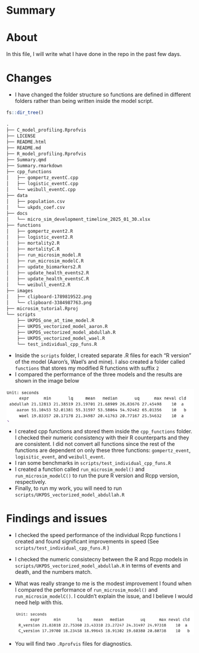 # Summary


# About

In this file, I will write what I have done in the repo in the past few
days.

# Changes

- I have changed the folder structure so functions are defined in
  different folders rather than being written inside the model script.

``` r
fs::dir_tree()
```

    .
    ├── C_model_profiling.Rprofvis
    ├── LICENSE
    ├── README.html
    ├── README.md
    ├── R_model_profiling.Rprofvis
    ├── Summary.qmd
    ├── Summary.rmarkdown
    ├── cpp_functions
    │   ├── gompertz_eventC.cpp
    │   ├── logistic_eventC.cpp
    │   └── weibull_eventC.cpp
    ├── data
    │   ├── population.csv
    │   └── ukpds_coef.csv
    ├── docs
    │   └── micro_sim_development_timeline_2025_01_30.xlsx
    ├── functions
    │   ├── gompertz_event2.R
    │   ├── logistic_event2.R
    │   ├── mortality2.R
    │   ├── mortalityC.R
    │   ├── run_microsim_model.R
    │   ├── run_microsim_modelC.R
    │   ├── update_biomarkers2.R
    │   ├── update_health_events2.R
    │   ├── update_health_eventsC.R
    │   └── weibull_event2.R
    ├── images
    │   ├── clipboard-1789819522.png
    │   └── clipboard-3384987763.png
    ├── microsim_tutorial.Rproj
    └── scripts
        ├── UKPDS_one_at_time_model.R
        ├── UKPDS_vectorized_model_aaron.R
        ├── UKPDS_vectorized_model_abdullah.R
        ├── UKPDS_vectorized_model_wael.R
        └── test_individual_cpp_funs.R

- Inside the `scripts` folder, I created separate .R files for each “R
  version” of the model (Aaron’s, Wael’s and mine). I also created a
  folder called `functions` that stores my modified R functions with
  suffix `2`
- I compared the performance of the three models and the results are
  shown in the image below

![](images/clipboard-1789819522.png)

- I created cpp functions and stored them inside the `cpp_functions`
  folder. I checked their numeric consistency with their R counterparts
  and they are consistent. I did not convert all functions since the
  rest of the functions are dependent on only these three functions:
  `gompertz_event`, `logisitic_event`, and `weibull_event`.
- I ran some benchmarks in `scripts/test_individual_cpp_funs.R`
- I created a function called `run_microsim_model()` and
  `run_microsim_modelC()` to run the pure R version and Rcpp version,
  respectively.
- Finally, to run my work, you will need to run
  `scripts/UKPDS_vectorized_model_abdullah.R`

# Findings and issues

- I checked the speed performance of the individual Rcpp functions I
  created and found significant improvements in speed (See
  `scripts/test_individual_cpp_funs.R` )

- I checked the numeric consistecny between the R and Rcpp models in
  `scripts/UKPDS_vectorized_model_abdullah.R` in terms of events and
  death, and the numbers match.

- What was really strange to me is the modest improvement I found when I
  compared the performance of `run_microsim_model()` and
  `run_microsim_modelC()`. I couldn’t explain the issue, and I believe I
  would need help with this.

  ![](images/clipboard-3384987763.png)

- You will find two `.Rprofvis` files for diagnostics.
